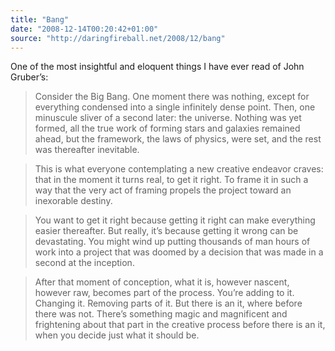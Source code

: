 ```yaml
---
title: "Bang"
date: "2008-12-14T00:20:42+01:00"
source: "http://daringfireball.net/2008/12/bang"
---
```


One of the most insightful and eloquent things I have ever read of John Gruber’s:

> Consider the Big Bang. One moment there was nothing, except for everything condensed into a single infinitely dense point. Then, one minuscule sliver of a second later: the universe. Nothing was yet formed, all the true work of forming stars and galaxies remained ahead, but the framework, the laws of physics, were set, and the rest was thereafter inevitable.

> This is what everyone contemplating a new creative endeavor craves: that in the moment it turns real, to get it right. To frame it in such a way that the very act of framing propels the project toward an inexorable destiny.

> You want to get it right because getting it right can make everything easier thereafter. But really, it’s because getting it wrong can be devastating. You might wind up putting thousands of man hours of work into a project that was doomed by a decision that was made in a second at the inception.

> After that moment of conception, what it is, however nascent, however raw, becomes part of the process. You’re adding to it. Changing it. Removing parts of it. But there is an it, where before there was not. There’s something magic and magnificent and frightening about that part in the creative process before there is an it, when you decide just what it should be.
